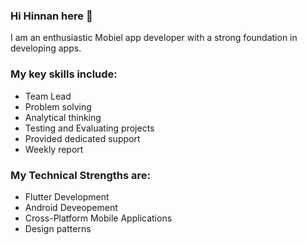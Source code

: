 ### Hi Hinnan here 👋 

I am an enthusiastic Mobiel app developer with a strong foundation in developing apps.

### My key skills include:
- Team Lead
- Problem solving
- Analytical thinking
- Testing and Evaluating projects
- Provided dedicated support
- Weekly report

### My Technical Strengths are:
- Flutter Development
- Android Deveopement
- Cross-Platform Mobile Applications
- Design patterns

<!--
**hinnan/hinnan** is a ✨ _special_ ✨ repository because its `README.md` (this file) appears on your GitHub profile.

Here are some ideas to get you started:

- 🔭 I’m currently working on ... 
- 🌱 I’m currently learning ...
- 👯 I’m looking to collaborate on ...
- 🤔 I’m looking for help with ...
- 💬 Ask me about ... Anything
- 📫 How to reach me: ... hinnannasir@gmail.com
- 😄 Pronouns: ... He/him
- ⚡ Fun fact: ...
-->
